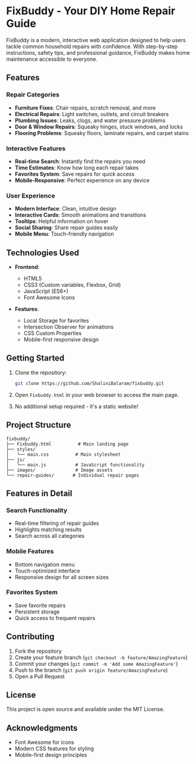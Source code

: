 # FixBuddy - Your DIY Home Repair Guide

FixBuddy is a modern, interactive web application designed to help users tackle common household repairs with confidence. With step-by-step instructions, safety tips, and professional guidance, FixBuddy makes home maintenance accessible to everyone.

## Features

### Repair Categories
- **Furniture Fixes**: Chair repairs, scratch removal, and more
- **Electrical Repairs**: Light switches, outlets, and circuit breakers
- **Plumbing Issues**: Leaks, clogs, and water pressure problems
- **Door & Window Repairs**: Squeaky hinges, stuck windows, and locks
- **Flooring Problems**: Squeaky floors, laminate repairs, and carpet stains

### Interactive Features
- **Real-time Search**: Instantly find the repairs you need
- **Time Estimates**: Know how long each repair takes
- **Favorites System**: Save repairs for quick access
- **Mobile-Responsive**: Perfect experience on any device

### User Experience
- **Modern Interface**: Clean, intuitive design
- **Interactive Cards**: Smooth animations and transitions
- **Tooltips**: Helpful information on hover
- **Social Sharing**: Share repair guides easily
- **Mobile Menu**: Touch-friendly navigation

## Technologies Used

- **Frontend**:
  - HTML5
  - CSS3 (Custom variables, Flexbox, Grid)
  - JavaScript (ES6+)
  - Font Awesome Icons
  
- **Features**:
  - Local Storage for favorites
  - Intersection Observer for animations
  - CSS Custom Properties
  - Mobile-first responsive design

## Getting Started

1. Clone the repository:
   ```bash
   git clone https://github.com/ShaliniBalaram/fixbuddy.git
   ```

2. Open `Fixbuddy.html` in your web browser to access the main page.

3. No additional setup required - it's a static website!

## Project Structure

```
fixbuddy/
├── Fixbuddy.html          # Main landing page
├── styles/
│   └── main.css          # Main stylesheet
├── js/
│   └── main.js           # JavaScript functionality
├── images/               # Image assets
└── repair-guides/       # Individual repair pages
```

## Features in Detail

### Search Functionality
- Real-time filtering of repair guides
- Highlights matching results
- Search across all categories

### Mobile Features
- Bottom navigation menu
- Touch-optimized interface
- Responsive design for all screen sizes

### Favorites System
- Save favorite repairs
- Persistent storage
- Quick access to frequent repairs

## Contributing

1. Fork the repository
2. Create your feature branch (`git checkout -b feature/AmazingFeature`)
3. Commit your changes (`git commit -m 'Add some AmazingFeature'`)
4. Push to the branch (`git push origin feature/AmazingFeature`)
5. Open a Pull Request

## License

This project is open source and available under the MIT License.

## Acknowledgments

- Font Awesome for icons
- Modern CSS features for styling
- Mobile-first design principles

